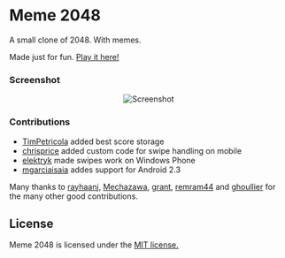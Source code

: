 # Meme 2048
A small clone of 2048. With memes.

Made just for fun. [Play it here!](http://tensafefrogs.github.io/2048/)

### Screenshot

<p align="center">
  <img src="https://tensafefrogs.github.io/2048/meta/apple-touch-startup-image-640x920.png" alt="Screenshot"/>
</p>

### Contributions

 - [TimPetricola](https://github.com/TimPetricola) added best score storage
 - [chrisprice](https://github.com/chrisprice) added custom code for swipe handling on mobile
 - [elektryk](https://github.com/elektryk) made swipes work on Windows Phone
 - [mgarciaisaia](https://github.com/mgarciaisaia) addes support for Android 2.3

Many thanks to [rayhaanj](https://github.com/rayhaanj), [Mechazawa](https://github.com/Mechazawa), [grant](https://github.com/grant), [remram44](https://github.com/remram44) and [ghoullier](https://github.com/ghoullier) for the many other good contributions.

## License
Meme 2048 is licensed under the [MIT license.](./LICENSE.txt)

